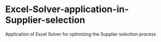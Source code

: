 # Excel-Solver-application-in-Supplier-selection
Application of Excel Solver for optimizing the Supplier selection process
